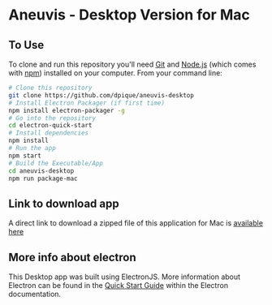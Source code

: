 
# Aneuvis - Desktop Version for Mac

## To Use

To clone and run this repository you'll need [Git](https://git-scm.com) and [Node.js](https://nodejs.org/en/download/) (which comes with [npm](http://npmjs.com)) installed on your computer. From your command line:

```bash
# Clone this repository
git clone https://github.com/dpique/aneuvis-desktop
# Install Electron Packager (if first time)
npm install electron-packager -g 
# Go into the repository
cd electron-quick-start
# Install dependencies
npm install
# Run the app
npm start
# Build the Executable/App
cd aneuvis-desktop
npm run package-mac 
```

## Link to download app
A direct link to download a zipped file of this application for Mac is [available here](https://drive.google.com/uc?export=download&id=1_5Jl7QNRMuPEls8paJfO34Oz-EFvgXjM)

## More info about electron
This Desktop app was built using ElectronJS. More information about Electron can be found in the [Quick Start Guide](https://electronjs.org/docs/tutorial/quick-start) within the Electron documentation. 

